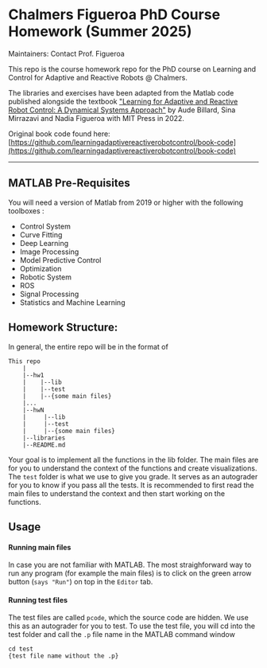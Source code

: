 # Chalmers Figueroa PhD Course Homework (Summer 2025)

Maintainers: Contact Prof. Figueroa

This repo is the course homework repo for the PhD course on Learning and Control for Adaptive and Reactive Robots @ Chalmers.

The libraries and exercises have been adapted from the Matlab code published alongside the textbook ["Learning for Adaptive and Reactive Robot Control: A Dynamical Systems Approach"](https://mitpress.mit.edu/9780262046169/learning-for-adaptive-and-reactive-robot-control/) by Aude Billard, Sina Mirrazavi and Nadia Figueroa with MIT Press in 2022. 

Original book code found here: [https://github.com/learningadaptivereactiverobotcontrol/book-code](https://github.com/learningadaptivereactiverobotcontrol/book-code)


---

## MATLAB Pre-Requisites

You will need a version of Matlab from 2019 or higher with the following toolboxes :
- Control System
- Curve Fitting
- Deep Learning
- Image Processing 
- Model Predictive Control
- Optimization
- Robotic System
- ROS 
- Signal Processing
- Statistics and Machine Learning


## Homework Structure:

In general, the entire repo will be in the format of
```
This repo
    |
    |--hw1
    |    |--lib
    |    |--test
    |    |--{some main files}
    |...
    |--hwN
    |     |--lib
    |     |--test
    |     |--{some main files}
    |--libraries
    |--README.md
```

Your goal is to implement all the functions in the lib folder. The main files are for you to understand the context of the functions and create visualizations. The ```test``` folder is what we use to give you grade. It serves as an autograder for you to know if you pass all the tests. It is recommended to first read the main files to understand the context and then start working on the functions.

## Usage

#### Running main files
In case you are not familiar with MATLAB. The most straighforward way to run any program (for example the main files) is to click on the green arrow button (```says "Run"```) on top in the ```Editor``` tab.

#### Running test files
The test files are called ```pcode```, which the source code are hidden. We use this as an autograder for you to test. To use the test file, you will cd into the test folder and call the ```.p``` file name in the MATLAB command window
```
cd test
{test file name without the .p}
```
